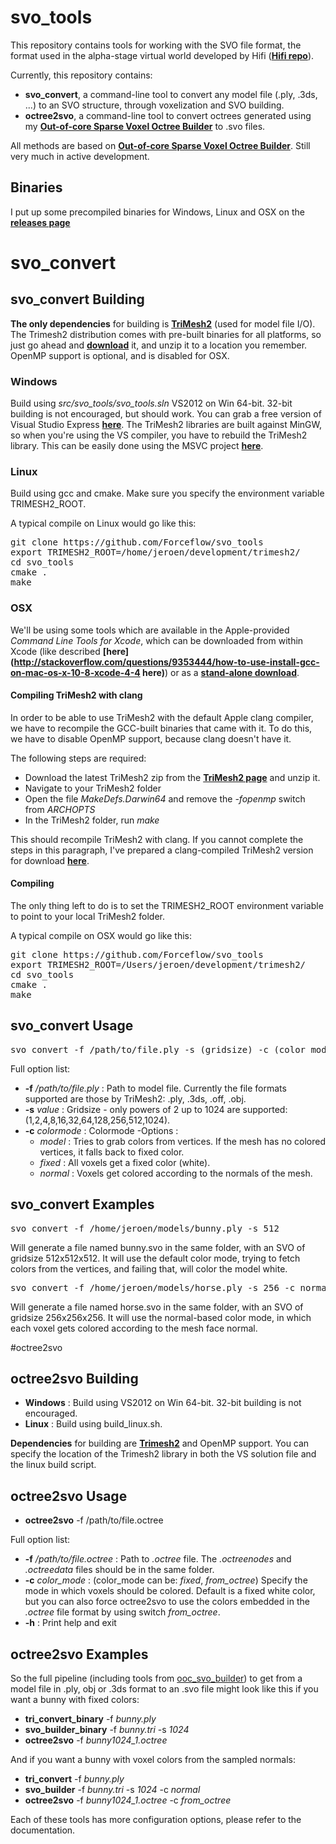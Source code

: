 # svo_tools
This repository contains tools for working with the SVO file format, the format used in the alpha-stage virtual world developed by Hifi (**[Hifi repo](https://github.com/worklist/hifi "Hifi repo")**).

Currently, this repository contains: 
 * **svo_convert**, a command-line tool to convert any model file (.ply, .3ds, ...) to an SVO structure, through voxelization and SVO building.
 * **octree2svo**, a command-line tool to convert octrees generated using my **[Out-of-core Sparse Voxel Octree Builder](https://github.com/Forceflow/ooc_svo_builder "ooc_svo_builder github repo")** to .svo files.

All methods are based on **[Out-of-core Sparse Voxel Octree Builder](https://github.com/Forceflow/ooc_svo_builder "ooc_svo_builder github repo")**.
Still very much in active development.

## Binaries
I put up some precompiled binaries for Windows, Linux and OSX on the **[releases page](https://github.com/Forceflow/svo_tools/releases)**

# svo_convert

## svo_convert Building
**The only dependencies** for building is **[TriMesh2](http://gfx.cs.princeton.edu/proj/trimesh2/)** (used for model file I/O). The Trimesh2 distribution comes with pre-built binaries for all platforms, so just go ahead and **[download](http://gfx.cs.princeton.edu/proj/trimesh2/)** it, and unzip it to a location you remember.
OpenMP support is optional, and is disabled for OSX.

### Windows
Build using *src/svo_tools/svo_tools.sln* VS2012 on Win 64-bit. 32-bit building is not encouraged, but should work. You can grab a free version of Visual Studio Express **[here](http://www.microsoft.com/visualstudio/eng/downloads)**. The TriMesh2 libraries are built against MinGW, so when you're using the VS compiler, you have to rebuild the TriMesh2 library. This can be easily done using the MSVC project **[here](http://gfx.cs.princeton.edu/proj/trimesh2/src/trimesh2-2.11-MSVC.zip)**.

### Linux
Build using gcc and cmake. Make sure you specify the environment variable TRIMESH2_ROOT.

A typical compile on Linux would go like this:
<pre>
git clone https://github.com/Forceflow/svo_tools
export TRIMESH2_ROOT=/home/jeroen/development/trimesh2/
cd svo_tools
cmake .
make
</pre>

### OSX
We'll be using some tools which are available in the Apple-provided *Command Line Tools for Xcode*, which can be downloaded from within Xcode (like described **[here](http://stackoverflow.com/questions/9353444/how-to-use-install-gcc-on-mac-os-x-10-8-xcode-4-4 here)**) or as a **[stand-alone download](https://developer.apple.com/downloads/)**.

#### Compiling TriMesh2 with clang
In order to be able to use TriMesh2 with the default Apple clang compiler, we have to recompile the GCC-built binaries that came with it.
To do this, we have to disable OpenMP support, because clang doesn't have it.

The following steps are required:
* Download the latest TriMesh2 zip from the **[TriMesh2 page](http://gfx.cs.princeton.edu/proj/trimesh2/)** and unzip it.
* Navigate to your TriMesh2 folder
* Open the file *MakeDefs.Darwin64* and remove the *-fopenmp* switch from *ARCHOPTS*
* In the TriMesh2 folder, run *make*

This should recompile TriMesh2 with clang. If you cannot complete the steps in this paragraph, I've prepared a clang-compiled TriMesh2 version for download **[here](http://www.forceflow.be/temp/trimesh2-2.12-clang_version.zip)**.

#### Compiling 
The only thing left to do is to set the TRIMESH2_ROOT environment variable to point to your local TriMesh2 folder.

A typical compile on OSX would go like this:
<pre>
git clone https://github.com/Forceflow/svo_tools
export TRIMESH2_ROOT=/Users/jeroen/development/trimesh2/
cd svo_tools
cmake .
make
</pre>

svo_convert Usage
-----------------
<pre>
svo_convert -f /path/to/file.ply -s (gridsize) -c (color mode)
</pre>

Full option list:
* **-f** */path/to/file.ply* : Path to model file. Currently the file formats supported are those by TriMesh2: .ply, .3ds, .off, .obj.
* **-s** *value* : Gridsize - only powers of 2 up to 1024 are supported: (1,2,4,8,16,32,64,128,256,512,1024).
* **-c** *colormode* : Colormode -Options :
    * *model* : Tries to grab colors from vertices. If the mesh has no colored vertices, it falls back to fixed color.
    * *fixed* : All voxels get a fixed color (white).
    * *normal* : Voxels get colored according to the normals of the mesh.

svo_convert Examples
--------------------

<pre>
svo_convert -f /home/jeroen/models/bunny.ply -s 512
</pre>
Will generate a file named bunny.svo in the same folder, with an SVO of gridsize 512x512x512. It will use the default color mode, trying to fetch colors from the vertices, and failing that, will color the model white.

<pre>
svo_convert -f /home/jeroen/models/horse.ply -s 256 -c normal
</pre>
Will generate a file named horse.svo in the same folder, with an SVO of gridsize 256x256x256. It will use the normal-based color mode, in which each voxel gets colored according to the mesh face normal.

#octree2svo

octree2svo Building
-------------------

* **Windows** : Build using VS2012 on Win 64-bit. 32-bit building is not encouraged.
* **Linux** : Build using build_linux.sh.

**Dependencies** for building are **[Trimesh2](http://gfx.cs.princeton.edu/proj/trimesh2/)** and OpenMP support. You can specify the location of the Trimesh2 library in both the VS solution file and the linux build script.

octree2svo Usage
----------------

* **octree2svo** -f /path/to/file.octree

Full option list:
* **-f** */path/to/file.octree* : Path to *.octree* file. The *.octreenodes* and *.octreedata* files should be in the same folder.
* **-c** *color_mode* : (color_mode can be: *fixed*, *from_octree*) Specify the mode in which voxels should be colored. Default is a fixed white color, but you can also force octree2svo to use the colors embedded in the *.octree* file format by using switch *from_octree*.
* **-h** : Print help and exit

octree2svo Examples
-------------------

So the full pipeline (including tools from [ooc_svo_builder](https://github.com/Forceflow/ooc_svo_builder)) to get from a model file in .ply, obj or .3ds format to an .svo file might look like this if you want a bunny with fixed colors:

* **tri_convert_binary** -f *bunny.ply*
* **svo_builder_binary** -f *bunny.tri* -s *1024*
* **octree2svo** -f *bunny1024_1.octree*

And if you want a bunny with voxel colors from the sampled normals:

* **tri_convert** -f *bunny.ply*
* **svo_builder** -f *bunny.tri* -s *1024* -c *normal*
* **octree2svo** -f *bunny1024_1.octree* -c *from_octree*

Each of these tools has more configuration options, please refer to the documentation.
